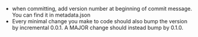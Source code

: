 * when committing, add version number at beginning of commit message. You can find it in metadata.json
* Every minimal change you make to code should also bump the version by incremental 0.0.1. A MAJOR change should instead bump by 0.1.0.


